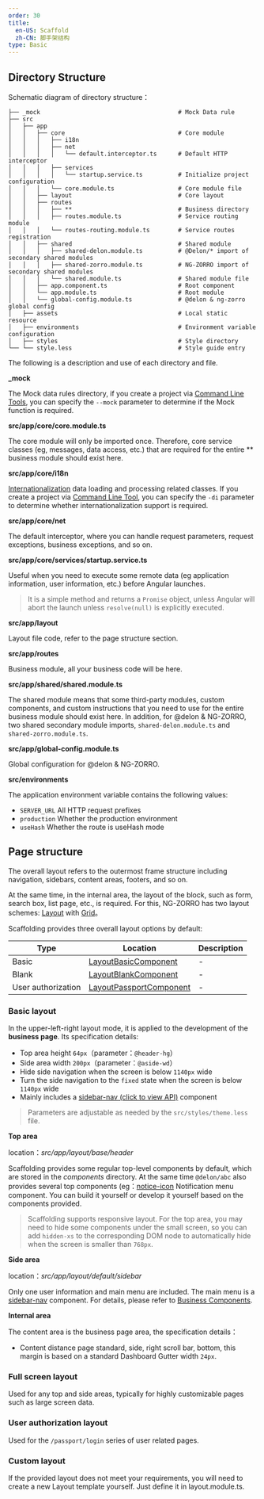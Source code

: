 ```yaml
---
order: 30
title:
  en-US: Scaffold
  zh-CN: 脚手架结构
type: Basic
---
```


## Directory Structure

Schematic diagram of directory structure：

```
├── _mock                                       # Mock Data rule
├── src
│   ├── app
│   │   ├── core                                # Core module
│   │   │   ├── i18n
│   │   │   ├── net
│   │   │   │   └── default.interceptor.ts      # Default HTTP interceptor
│   │   │   ├── services
│   │   │   │   └── startup.service.ts          # Initialize project configuration
│   │   │   └── core.module.ts                  # Core module file
│   │   ├── layout                              # Core layout
│   │   ├── routes
│   │   │   ├── **                              # Business directory
│   │   │   ├── routes.module.ts                # Service routing module
│   │   │   └── routes-routing.module.ts        # Service routes registration
│   │   ├── shared                              # Shared module
│   │   │   ├── shared-delon.module.ts          # @Delon/* import of secondary shared modules
│   │   │   ├── shared-zorro.module.ts          # NG-ZORRO import of secondary shared modules
│   │   │   └── shared.module.ts                # Shared module file
│   │   ├── app.component.ts                    # Root component
│   │   └── app.module.ts                       # Root module
│   │   └── global-config.module.ts             # @delon & ng-zorro global config
│   ├── assets                                  # Local static resource
│   ├── environments                            # Environment variable configuration
│   ├── styles                                  # Style directory
└── └── style.less                              # Style guide entry
```

The following is a description and use of each directory and file.

**_mock**

The Mock data rules directory, if you create a project via [Command Line Tools](/cli), you can specify the `--mock` parameter to determine if the Mock function is required.

**src/app/core/core.module.ts**

The core module will only be imported once. Therefore, core service classes (eg, messages, data access, etc.) that are required for the entire ** business module should exist here.

**src/app/core/i18n**

[Internationalization](/docs/i18n) data loading and processing related classes. If you create a project via [Command Line Tool](/cli), you can specify the `-di` parameter to determine whether internationalization support is required.

**src/app/core/net**

The default interceptor, where you can handle request parameters, request exceptions, business exceptions, and so on.

**src/app/core/services/startup.service.ts**

Useful when you need to execute some remote data (eg application information, user information, etc.) before Angular launches.

> It is a simple method and returns a `Promise` object, unless Angular will abort the launch unless `resolve(null)` is explicitly executed.

**src/app/layout**

Layout file code, refer to the page structure section.

**src/app/routes**

Business module, all your business code will be here.

**src/app/shared/shared.module.ts**

The shared module means that some third-party modules, custom components, and custom instructions that you need to use for the entire business module should exist here. In addition, for @delon & NG-ZORRO, two shared secondary module imports, `shared-delon.module.ts` and` shared-zorro.module.ts`.

**src/app/global-config.module.ts**

Global configuration for @delon & NG-ZORRO.

**src/environments**

The application environment variable contains the following values:

- `SERVER_URL` All HTTP request prefixes
- `production` Whether the production environment
- `useHash` Whether the route is useHash mode

## Page structure

The overall layout refers to the outermost frame structure including navigation, sidebars, content areas, footers, and so on.

At the same time, in the internal area, the layout of the block, such as form, search box, list page, etc., is required. For this, NG-ZORRO has two layout schemes:
[Layout](https://ng.ant.design/#/components/layout) with [Grid](https://ng.ant.design/#/components/grid)。

Scaffolding provides three overall layout options by default:

| Type | Location | Description |
| ---- | -------- | ----------- |
| Basic | [LayoutBasicComponent](https://github.com/ng-alain/ng-alain/tree/master/src/app/layout/basic) | - |
| Blank | [LayoutBlankComponent](https://github.com/ng-alain/ng-alain/blob/master/src/app/layout/blank) | - |
| User authorization | [LayoutPassportComponent](https://github.com/ng-alain/ng-alain/blob/master/src/app/layout/passport) | - |

### Basic layout

In the upper-left-right layout mode, it is applied to the development of the **business page**. Its specification details:

+ Top area height `64px`（parameter：`@header-hg`）
+ Side area width `200px`（parameter：`@aside-wd`）
+ Hide side navigation when the screen is below `1140px` wide
+ Turn the side navigation to the `fixed` state when the screen is below `1140px` wide
+ Mainly includes a [sidebar-nav (click to view API)](/components/sidebar-nav) component

> Parameters are adjustable as needed by the `src/styles/theme.less` file.

**Top area**

location：*src/app/layout/base/header*

Scaffolding provides some regular top-level components by default, which are stored in the *components* directory. At the same time `@delon/abc` also provides several top components (eg：[notice-icon](/components/notice-icon) Notification menu component. You can build it yourself or develop it yourself based on the components provided.

> Scaffolding supports responsive layout. For the top area, you may need to hide some components under the small screen, so you can add `hidden-xs` to the corresponding DOM node to automatically hide when the screen is smaller than `768px`.

**Side area**

location：*src/app/layout/default/sidebar*

Only one user information and main menu are included. The main menu is a [sidebar-nav](/components/sidebar-nav) component. For details, please refer to [Business Components](/components/sidebar-nav).

**Internal area**

The content area is the business page area, the specification details：

+ Content distance page standard, side, right scroll bar, bottom, this margin is based on a standard Dashboard Gutter width `24px`.

### Full screen layout

Used for any top and side areas, typically for highly customizable pages such as large screen data.

### User authorization layout

Used for the `/passport/login` series of user related pages.

### Custom layout

If the provided layout does not meet your requirements, you will need to create a new Layout template yourself. Just define it in layout.module.ts.
